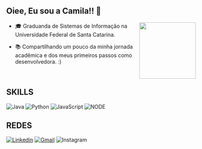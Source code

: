 
## Oiee, Eu sou a Camila!! 👋
  <img align="right" height="150" src="https://user-images.githubusercontent.com/74038190/216649417-9acc58df-9186-4132-ad43-819a57babb67.gif">
  
  - 🎓 Graduanda de Sistemas de Informação na Universidade Federal de Santa Catarina.
  
  - 📚 Compartilhando um pouco da minha jornada acadêmica e dos meus primeiros passos como desenvolvedora. :)
<br>


## SKILLS
  ![Java](https://img.shields.io/badge/Java-ED8B00?style=for-the-badge&logo=openjdk&logoColor=white)
  ![Python](https://img.shields.io/badge/python-3670A0?style=for-the-badge&logo=python&logoColor=ffdd54)
  ![JavaScript](https://img.shields.io/badge/JavaScript-F7DF1E?style=for-the-badge&logo=javascript&logoColor=black)
  ![NODE](https://img.shields.io/badge/node.js-339933?style=for-the-badge&logo=Node.js&logoColor=white)

## REDES

[![Linkedin](https://img.shields.io/badge/Linkedin-blue?style=for-the-badge&logo=Linkedin&logoColor=white&link=https://www.linkedin.com/in/cmilaprim/)](https://www.linkedin.com/in/cmilaprim/)
[![Gmail](https://img.shields.io/badge/Gmail-D14836?style=for-the-badge&logo=gmail&logoColor=white&link=mailto:cmilaprim@gmail.com)](mailto:cmilaprim@gmail.com)
![Instagram](https://img.shields.io/badge/cmilaprim-E4405F?style=for-the-badge&logo=instagram&logoColor=white&Link=https://www.instagram.com/cmilaprim)












